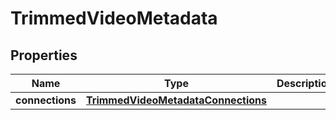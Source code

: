 

# TrimmedVideoMetadata


## Properties

| Name | Type | Description | Notes |
|------------ | ------------- | ------------- | -------------|
|**connections** | [**TrimmedVideoMetadataConnections**](TrimmedVideoMetadataConnections.md) |  |  |



